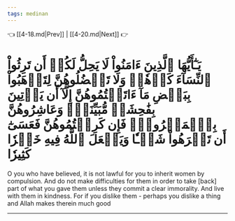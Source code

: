 ```yaml
---
tags: medinan
---
```


👈 [[4-18.md|Prev]] | [[4-20.md|Next]] 👉

# يَـٰٓأَيُّهَا ٱلَّذِينَ ءَامَنُواْ لَا يَحِلُّ لَكُمۡ أَن تَرِثُواْ ٱلنِّسَآءَ كَرۡهٗاۖ وَلَا تَعۡضُلُوهُنَّ لِتَذۡهَبُواْ بِبَعۡضِ مَآ ءَاتَيۡتُمُوهُنَّ إِلَّآ أَن يَأۡتِينَ بِفَٰحِشَةٖ مُّبَيِّنَةٖۚ وَعَاشِرُوهُنَّ بِٱلۡمَعۡرُوفِۚ فَإِن كَرِهۡتُمُوهُنَّ فَعَسَىٰٓ أَن تَكۡرَهُواْ شَيۡـٔٗا وَيَجۡعَلَ ٱللَّهُ فِيهِ خَيۡرٗا كَثِيرٗا

O you who have believed, it is not lawful for you to inherit women by compulsion. And do not make difficulties for them in order to take [back] part of what you gave them unless they commit a clear immorality. And live with them in kindness. For if you dislike them - perhaps you dislike a thing and Allah makes therein much good

---

